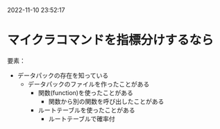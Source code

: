 2022-11-10 23:52:17
# マイクラコマンドを指標分けするなら
要素：
-   データパックの存在を知っている
    -   データパックのファイルを作ったことがある
        -   関数(function)を使ったことがある
            -   関数から別の関数を呼び出したことがある
        -   ルートテーブルを使ったことがある
            -   ルートテーブルで確率付

